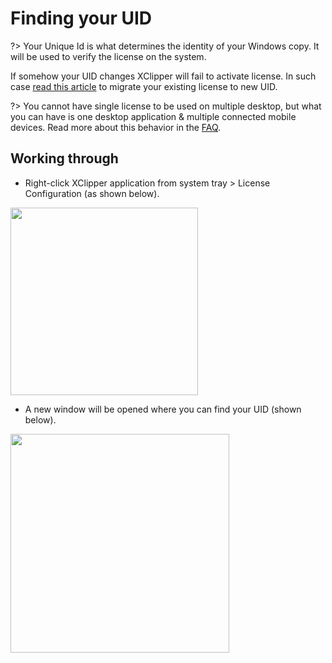 # Finding your UID <!-- {docsify-ignore-all} -->

?> Your Unique Id is what determines the identity of your Windows copy. It will be used to verify the license on the system.

If somehow your UID changes XClipper will fail to activate license. In such case [read this article](https://github.com/KaustubhPatange/XClipper/wiki/Migrating-License) to migrate your existing license to new UID.

?> You cannot have single license to be used on multiple desktop, but what you can have is one desktop application & multiple connected mobile devices. Read more about this behavior in the [FAQ](https://github.com/KaustubhPatange/XClipper/wiki/FAQs#q-why-pc-application-is-a-single-source-of-truth).

## Working through

- Right-click XClipper application from system tray > License Configuration (as shown below).

<img src="https://androdevkit.files.wordpress.com/2020/09/uid-1.png" height="300px">

- A new window will be opened where you can find your UID (shown below).

<img src="https://androdevkit.files.wordpress.com/2020/09/uid-2.png" height="350px">
